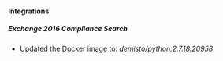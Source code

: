 
#### Integrations
##### Exchange 2016 Compliance Search
- Updated the Docker image to: *demisto/python:2.7.18.20958*.
